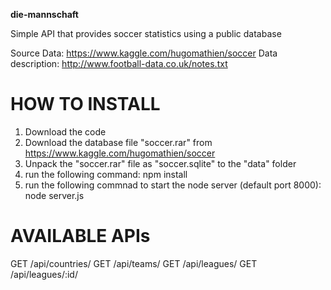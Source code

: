<b>die-mannschaft</b>

Simple API that provides soccer statistics using a public database

Source Data: https://www.kaggle.com/hugomathien/soccer
Data description: http://www.football-data.co.uk/notes.txt

HOW TO INSTALL
==============

1) Download the code
2) Download the database file "soccer.rar" from https://www.kaggle.com/hugomathien/soccer
3) Unpack the "soccer.rar" file as "soccer.sqlite" to the "data" folder
4) run the following command:
    npm install
5) run the following commnad to start the node server (default port 8000):
    node server.js

AVAILABLE APIs
==============

GET /api/countries/
GET /api/teams/
GET /api/leagues/
GET /api/leagues/:id/